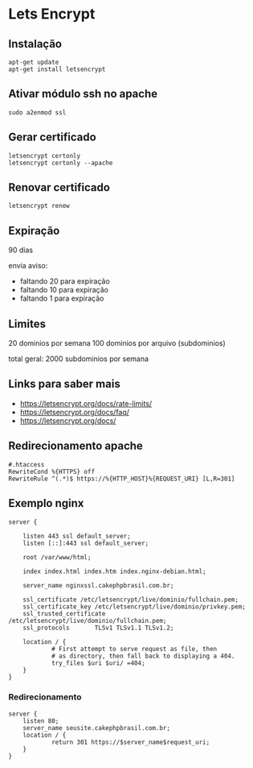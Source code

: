 # Lets Encrypt

## Instalação

	apt-get update
	apt-get install letsencrypt

## Ativar módulo ssh no apache

	sudo a2enmod ssl

## Gerar certificado

	letsencrypt certonly
	letsencrypt certonly --apache

## Renovar certificado

	letsencrypt renew

## Expiração

90 dias

envia aviso:

 - faltando 20 para expiração
 - faltando 10 para expiração
 - faltando 1 para expiração

## Limites

20 dominios por semana
100 dominios por arquivo (subdominios)

total geral: 2000 subdominios por semana


## Links para saber mais

 - https://letsencrypt.org/docs/rate-limits/
 - https://letsencrypt.org/docs/faq/
 - https://letsencrypt.org/docs/

## Redirecionamento apache

	#.htaccess
	RewriteCond %{HTTPS} off
	RewriteRule ^(.*)$ https://%{HTTP_HOST}%{REQUEST_URI} [L,R=301]


## Exemplo nginx

	server {

	    listen 443 ssl default_server;
	    listen [::]:443 ssl default_server;

	    root /var/www/html;

	    index index.html index.htm index.nginx-debian.html;

	    server_name nginxssl.cakephpbrasil.com.br;

	    ssl_certificate /etc/letsencrypt/live/dominio/fullchain.pem;
	    ssl_certificate_key /etc/letsencrypt/live/dominio/privkey.pem;
	    ssl_trusted_certificate /etc/letsencrypt/live/dominio/fullchain.pem;
	    ssl_protocols       TLSv1 TLSv1.1 TLSv1.2;

	    location / {
	            # First attempt to serve request as file, then
	            # as directory, then fall back to displaying a 404.
	            try_files $uri $uri/ =404;
	    }
	}

### Redirecionamento

	server {
	    listen 80;
	    server_name seusite.cakephpbrasil.com.br;
	    location / {
	            return 301 https://$server_name$request_uri;
	    }
	}
